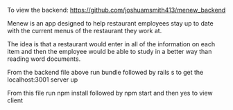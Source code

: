 To view the backend: https://github.com/joshuamsmith413/menew_backend

Menew is an app designed to help restaurant employees stay up to date with the current menus of the restaurant they work at.

The idea is that a restaurant would enter in all of the information on each item and then the employee would be able to study in a better way than reading word documents.

From the backend file above run bundle followed by rails s to get the localhost:3001 server up

From this file run npm install followed by npm start and then yes to view client
